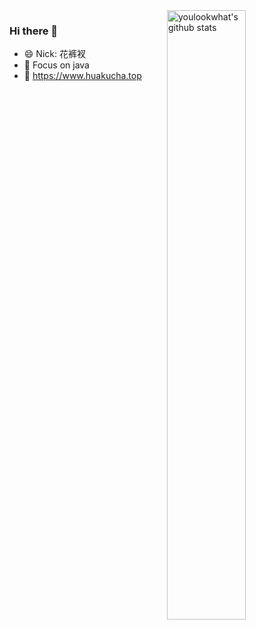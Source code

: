 <!--
### Hi, I'm an java developer 👋
 -->

<!--
**youlookwhat/youlookwhat** is a ✨ _special_ ✨ repository because its `README.md` (this file) appears on your GitHub profile.

Here are some ideas to get you started:
- 🔭 I’m currently working on ...
- 🌱 I’m currently learning ...
- 👯 I’m looking to collaborate on ...
- 🤔 I’m looking for help with ...
- 💬 Ask me about ...
- 📫 How to reach me: ...
- 😄 Pronouns: ...
- ⚡ Fun fact: ...
-->

<!--
#### 📈 GitHub Stats
-->
<!--
[![](https://github-readme-stats.vercel.app/api?username=youlookwhat&line_height=21&theme=vue&hide_border=true)](https://github.com/youlookwhat)
-->
<!--
[![Top Langs](https://github-readme-stats.vercel.app/api/top-langs/?username=youlookwhat&layout=compact)](https://github.com/anuraghazra/github-readme-stats)
-->


<img align="right" alt="youlookwhat's github stats" width="50%" src="https://github-readme-stats.vercel.app/api?username=MagicalZhu&theme=blueberry&show_icons=true&hide_border=true">

### Hi there  👋
- 😄 Nick: 花裤衩
- 🔭 Focus on java
- 💬 https://www.huakucha.top
